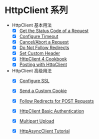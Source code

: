 # HttpClient 系列

+ HttpClient 基本用法
    + [x] [Get the Status Code of a Request](DOC/01.httpclient-status-code.md)
    + [x] [Configure Timeout](DOC/02.httpclient-timeout.md)
    + [x] [Cancel/Abort a Request](DOC/03.httpclient-cancel-request.md)
    + [x] [Do Not Follow Redirects](DOC/04.httpclient-stop-follow-redirect.md)
    + [x] [Set Custom Header](DOC/05.httpclient-custom-http-header.md)
    + [x] [HttpClient 4 Cookbook](DOC/06.Cookbook.md)
    + [x] [Posting with HttpClient](DOC/)
+ HttpClient 高级用法
    + [x] [Configure SSL](DOC/)   
    + [x] [Send a Custom Cookie](DOC/)   
    + [x] [Follow Redirects for POST Requests](DOC/)   
    + [x] [HttpClient Basic Authentication](DOC/)   
    + [x] [Multipart Upload](DOC/)   
    + [x] [HttpAsyncClient Tutorial](DOC/)   


